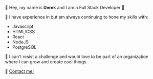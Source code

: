 👋 Hey, my name is **Derek** and I am a Full Stack Developer 🤠

🎈 I have experience in but am always continuing to hone my skills with:
  - Javascript
  - HTML/CSS
  - React
  - NodeJS
  - PostgreSQL

🌱 I can't resist a challenge and would love to be part of an organization where I can grow and create cool things.


📧 [Contact me!](mailto:derek.lee881@gmail.com)

<!---
yuandere/yuandere is a ✨ special ✨ repository because its `README.md` (this file) appears on your GitHub profile.
You can click the Preview link to take a look at your changes.
--->
